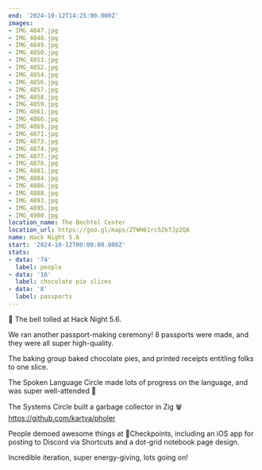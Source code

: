 ```yaml
---
end: '2024-10-12T14:25:00.000Z'
images:
- IMG_4847.jpg
- IMG_4848.jpg
- IMG_4849.jpg
- IMG_4850.jpg
- IMG_4851.jpg
- IMG_4852.jpg
- IMG_4854.jpg
- IMG_4856.jpg
- IMG_4857.jpg
- IMG_4858.jpg
- IMG_4859.jpg
- IMG_4861.jpg
- IMG_4866.jpg
- IMG_4869.jpg
- IMG_4871.jpg
- IMG_4873.jpg
- IMG_4874.jpg
- IMG_4877.jpg
- IMG_4878.jpg
- IMG_4881.jpg
- IMG_4884.jpg
- IMG_4886.jpg
- IMG_4888.jpg
- IMG_4893.jpg
- IMG_4895.jpg
- IMG_4900.jpg
location_name: The Bechtel Center
location_url: https://goo.gl/maps/ZTWH61rc5ZkTJp2QA
name: Hack Night 5.6
start: '2024-10-12T00:00:00.000Z'
stats:
- data: '74'
  label: people
- data: '16'
  label: chocolate pie slices
- data: '8'
  label: passports
---
```


🔔 The bell tolled at Hack Night 5.6.

We ran another passport-making ceremony! 8 passports were made, and they were all super high-quality.

The baking group baked chocolate pies, and printed receipts entitling folks to one slice.

The Spoken Language Circle made lots of progress on the language, and was super well-attended 🌿

The Systems Circle built a garbage collector in Zig 🗑️ https://github.com/kartva/pholer

People demoed awesome things at 🏁Checkpoints, including an iOS app for posting to Discord via Shortcuts and a dot-grid notebook page design.

Incredible iteration, super energy-giving, lots going on!